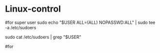 # Linux-control

#for super user
sudo echo "$USER ALL=(ALL) NOPASSWD:ALL" | sudo tee -a /etc/sudoers

sudo cat /etc/sudoers | grep "$USER"

#for 
